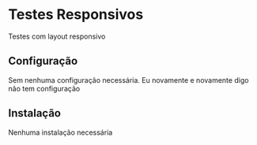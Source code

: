 Testes Responsivos
==================

Testes com layout responsivo

Configuração
------------

Sem nenhuma configuração necessária. Eu novamente e novamente digo não tem configuração

Instalação
----------

Nenhuma instalação necessária